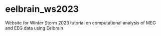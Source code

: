# eelbrain_ws2023
Website for Winter Storm 2023 tutorial on computational analysis of MEG and EEG data using Eelbrain 
